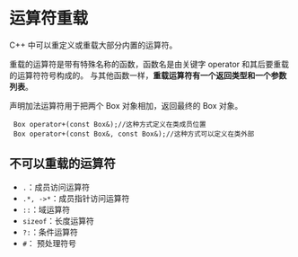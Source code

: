 # 运算符重载

C++ 中可以重定义或重载大部分内置的运算符。
 
重载的运算符是带有特殊名称的函数，函数名是由关键字 operator 和其后要重载的运算符符号构成的。
与其他函数一样，**重载运算符有一个返回类型和一个参数列表**。
 
声明加法运算符用于把两个 Box 对象相加，返回最终的 Box 对象。
 
```
 Box operator+(const Box&);//这种方式定义在类成员位置
 Box operator+(const Box&, const Box&);//这种方式可以定义在类外部
```
 
## 不可以重载的运算符
 
- `.`：成员访问运算符
- `.*, ->*`：成员指针访问运算符
- `::`：域运算符
- `sizeof`：长度运算符
- `?:`：条件运算符
- `#`： 预处理符号